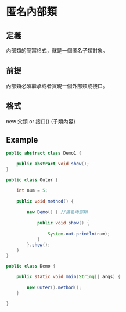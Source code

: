 # 匿名內部類

## 定義
內部類的簡寫格式，就是一個匿名子類對象。

## 前提
內部類必須繼承或者實現一個外部類或接口。

## 格式
new 父類 or 接口() {子類內容}

## Example
```java
public abstract class Demo1 {

	public abstract void show();
}

public class Outer {

	int num = 5;
	
	public void method() {
		
		new Demo() { //匿名內部類
			
			public void show() {
				
				System.out.println(num);
			}
		}.show();
	}
}

public class Demo {

	public static void main(String[] args) {
		
		new Outer().method();
	}

}
```
